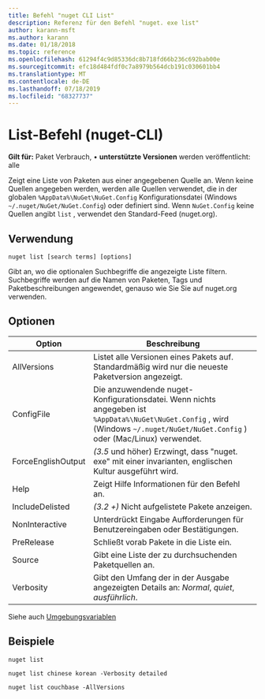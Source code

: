 ```yaml
---
title: Befehl "nuget CLI List"
description: Referenz für den Befehl "nuget. exe list"
author: karann-msft
ms.author: karann
ms.date: 01/18/2018
ms.topic: reference
ms.openlocfilehash: 61294f4c9d85336dc8b718fd66b236c692bab00e
ms.sourcegitcommit: efc18d484fdf0c7a8979b564dcb191c030601bb4
ms.translationtype: MT
ms.contentlocale: de-DE
ms.lasthandoff: 07/18/2019
ms.locfileid: "68327737"
---
```

# <a name="list-command-nuget-cli"></a>List-Befehl (nuget-CLI)

**Gilt für:** Paket Verbrauch, &bullet; **unterstützte Versionen** werden veröffentlicht: alle

Zeigt eine Liste von Paketen aus einer angegebenen Quelle an. Wenn keine Quellen angegeben werden, werden alle Quellen verwendet, die in der globalen `%AppData%\NuGet\NuGet.Config` Konfigurationsdatei (Windows `~/.nuget/NuGet/NuGet.Config`) oder definiert sind. Wenn `NuGet.Config` keine Quellen angibt `list` , verwendet den Standard-Feed (nuget.org).

## <a name="usage"></a>Verwendung

```cli
nuget list [search terms] [options]
```

Gibt an, wo die optionalen Suchbegriffe die angezeigte Liste filtern. Suchbegriffe werden auf die Namen von Paketen, Tags und Paketbeschreibungen angewendet, genauso wie Sie Sie auf nuget.org verwenden.

## <a name="options"></a>Optionen

| Option | Beschreibung |
| --- | --- |
| AllVersions | Listet alle Versionen eines Pakets auf. Standardmäßig wird nur die neueste Paketversion angezeigt. |
| ConfigFile | Die anzuwendende nuget-Konfigurationsdatei. Wenn nichts angegeben ist `%AppData%\NuGet\NuGet.Config` , wird (Windows `~/.nuget/NuGet/NuGet.Config` ) oder (Mac/Linux) verwendet.|
| ForceEnglishOutput | *(3.5* und höher) Erzwingt, dass "nuget. exe" mit einer invarianten, englischen Kultur ausgeführt wird. |
| Help | Zeigt Hilfe Informationen für den Befehl an. |
| IncludeDelisted | *(3.2 +)* Nicht aufgelistete Pakete anzeigen. |
| NonInteractive | Unterdrückt Eingabe Aufforderungen für Benutzereingaben oder Bestätigungen. |
| PreRelease | Schließt vorab Pakete in die Liste ein. |
| Source | Gibt eine Liste der zu durchsuchenden Paketquellen an. |
| Verbosity | Gibt den Umfang der in der Ausgabe angezeigten Details an: *Normal*, *quiet*, *ausführlich*. |

Siehe auch [Umgebungsvariablen](cli-ref-environment-variables.md)

## <a name="examples"></a>Beispiele

```cli
nuget list

nuget list chinese korean -Verbosity detailed

nuget list couchbase -AllVersions
```
